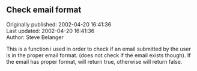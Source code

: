 ## Check email format  
Originally published: 2002-04-20 16:41:36  
Last updated: 2002-04-20 16:41:36  
Author: Steve Belanger  
  
This is a function i used in order to check if an email submitted by the user is in the proper email format. (does not check if the email exists though). If the email has proper format, will return true, otherwise will return false.